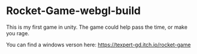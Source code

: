 # Rocket-Game-webgl-build

This is my first game in unity. The game could help pass the time, or make you rage.

You can find a windows verson here: https://texpert-gd.itch.io/rocket-game
